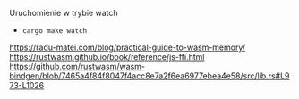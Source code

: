 Uruchomienie w trybie watch

* `cargo make watch`



https://radu-matei.com/blog/practical-guide-to-wasm-memory/
https://rustwasm.github.io/book/reference/js-ffi.html
https://github.com/rustwasm/wasm-bindgen/blob/7465a4f84f8047f4acc8e7a2f6ea6977ebea4e58/src/lib.rs#L973-L1026

